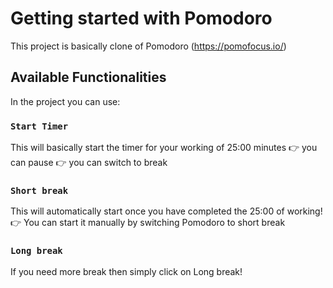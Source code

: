 # Getting started with Pomodoro

This project is basically clone of Pomodoro (https://pomofocus.io/)

## Available Functionalities

In the project you can use: 

### `Start Timer`

This will basically start the timer for your working of 25:00 minutes
👉 you can pause
👉 you can switch to break

### `Short break`

This will automatically start once you have completed the 25:00 of working!
👉 You can start it manually by switching Pomodoro to short break

### `Long break`

If you need more break then simply click on Long break!